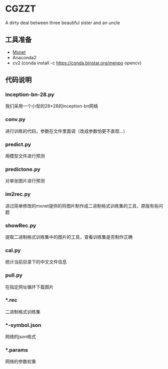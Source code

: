 # CGZZT
A dirty deal between three beautiful sister and an uncle

## 工具准备

- [Mxnet](https://github.com/dmlc/mxnet/releases)
- Anaconda2
- cv2 (conda install -c https://conda.binstar.org/menpo opencv)

## 代码说明

### inception-bn-28.py

我们采用一个小型的28*28的inception-bn网络

### conv.py

进行训练的代码，参数在文件里面调（改成参数怕更不直观...）

### predict.py

用模型文件进行预测

### predictone.py

对单张图片进行预测

### im2rec.py

进过简单修改的mxnet提供的将图片制作成二进制格式训练集的工具，原版有些问题

### showRec.py

提取二进制格式训练集中的图片的工具，查看训练集是否制作正确

### cal.py

统计当前目录下的中文文件信息

### pull.py

在指定网址循环下载图片

### *.rec

二进制格式训练集

### *-symbol.json

网络的json格式

### *.params

网络的参数权重
